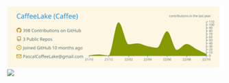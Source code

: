 ![](https://raw.githubusercontent.com/CaffeeLake/CaffeeLake/main/profile-summary-card-output/solarized/0-profile-details.svg)
![](https://github-readme-stats.vercel.app/api?username=CaffeeLake&count_private=true&show_icons=true&theme=solarized-light)
